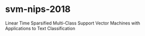 # svm-nips-2018
Linear Time Sparsified Multi-Class Support Vector Machines with Applications to Text Classification
